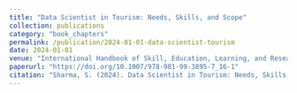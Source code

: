 ```yaml
---
title: "Data Scientist in Tourism: Needs, Skills, and Scope"
collection: publications
category: "book_chapters"
permalink: /publication/2024-01-01-data-scientist-tourism
date: 2024-01-01
venue: "International Handbook of Skill, Education, Learning, and Research Development in Tourism and Hospitality, Springer"
paperurl: "https://doi.org/10.1007/978-981-99-3895-7_16-1"
citation: "Sharma, S. (2024). Data Scientist in Tourism: Needs, Skills, and Scope. In: Sharma, A. (eds) International Handbook of Skill, Education, Learning, and Research Development in Tourism and Hospitality. Springer, Singapore."
---
```

